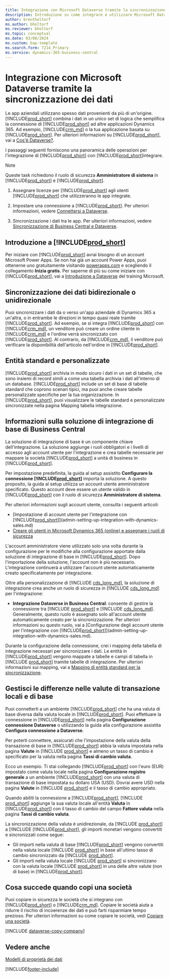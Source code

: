 ```yaml
---
title: Integrazione con Microsoft Dataverse tramite la sincronizzazione dei dati
description: Introduzione su come integrare e utilizzare Microsoft Dataverse e i relativi componenti per connettersi ad altre applicazioni Dynamics 365.
author: brentholtorf
ms.author: bholtorf
ms.reviewer: bholtorf
ms.topic: conceptual
ms.date: 03/08/2024
ms.custom: bap-template
ms.search.form: 7214_Primary
ms.service: dynamics-365-business-central
---
```


# Integrazione con Microsoft Dataverse tramite la sincronizzazione dei dati

Le app aziendali utilizzano spesso dati provenienti da più di un'origine. [!INCLUDE[prod_short](includes/cds_long_md.md)] combina i dati in un unico set di logica che semplifica la connessione di [!INCLUDE[prod_short](includes/prod_short.md)] ad altre applicazioni Dynamics 365. Ad esempio, [!INCLUDE[crm_md](includes/crm_md.md)] o la tua applicazione basata su [!INCLUDE[prod_short](includes/cds_long_md.md)]. Per ulteriori informazioni su [!INCLUDE[prod_short](includes/cds_long_md.md)], vai a [Cos'è Dataverse?](/powerapps/maker/common-data-service/data-platform-intro).

I passaggi seguenti forniscono una panoramica delle operazioni per l'integrazione di [!INCLUDE[prod_short](includes/cds_long_md.md)] con [!INCLUDE[prod_short](includes/prod_short.md)]integrare.

> [!Note]  
> Queste task richiedono il ruolo di sicurezza **Amministratore di sistema** in [!INCLUDE[prod_short](includes/cds_long_md.md)] e [!INCLUDE[prod_short](includes/prod_short.md)].  

1. Assegnare licenze per [!INCLUDE[prod_short](includes/cds_long_md.md)] agli utenti [!INCLUDE[prod_short](includes/prod_short.md)] che utilizzeranno le app integrate.

2. Impostare una connessione a [!INCLUDE[prod_short](includes/cds_long_md.md)]. Per ulteriori informazioni, vedere [Connettersi a Dataverse](admin-how-to-set-up-a-dynamics-crm-connection.md).  

3. Sincronizzazione i dati tra le app. Per ulteriori informazioni, vedere [Sincronizzazione di Business Central e Dataverse](admin-synchronizing-business-central-and-sales.md). 

## Introduzione a [!INCLUDE[prod_short](includes/cds_long_md.md)]

Per iniziare con [!INCLUDE[prod_short](includes/cds_long_md.md)] avrai bisogno di un account Microsoft Power Apps. Se non hai già un account Power Apps, puoi ottenerne uno gratuitamente visitando [powerapps.com](https://make.powerapps.com/?utm_source=padocs&utm_medium=linkinadoc&utm_campaign=referralsfromdoc) e scegliendo il collegamento **Inizia gratis**. Per saperne di più su come iniziare con [!INCLUDE[prod_short](includes/cds_long_md.md)], vai a [Introduzione a Dataverse](/training/modules/get-started-with-powerapps-common-data-service/) del training Microsoft.

## Sincronizzazione dei dati bidirezionale o unidirezionale

Puoi sincronizzare i dati da o verso un'app aziendale di Dynamics 365 a un'altra, o in entrambe le direzioni in tempo quasi reale tramite [!INCLUDE[prod_short](includes/cds_long_md.md)]. Ad esempio, se si integra [!INCLUDE[prod_short](includes/prod_short.md)] con [!INCLUDE[crm_md](includes/crm_md.md)], un venditore può creare un ordine cliente in [!INCLUDE[crm_md](includes/crm_md.md)] e l'ordine verrà sincronizzato con [!INCLUDE[prod_short](includes/prod_short.md)]. Al contrario, da [!INCLUDE[crm_md](includes/crm_md.md)], il venditore può verificare la disponibilità dell'articolo nell'ordine in [!INCLUDE[prod_short](includes/prod_short.md)]. 

## Entità standard e personalizzate

[!INCLUDE[prod_short](includes/cds_long_md.md)] archivia in modo sicuro i dati in un set di tabelle, che sono insiemi di record simili a come una tabella archivia i dati all'interno di un database. [!INCLUDE[prod_short](includes/cds_long_md.md)] include un set di base di tabelle standard che coprono scenari tipici, ma puoi anche creare tabelle personalizzate specifiche per la tua organizzazione. In [!INCLUDE[prod_short](includes/prod_short.md)], puoi visualizzare le tabelle standard e personalizzate sincronizzate nella pagina Mapping tabella integrazione.

## Informazioni sulla soluzione di integrazione di base di Business Central

La soluzione di integrazione di base è un componente chiave dell'integrazione. La soluzione aggiunge i ruoli obbligatori e i livelli di accesso agli account utente per l'integrazione e crea tabelle necessarie per mappare la società [!INCLUDE[prod_short](includes/prod_short.md)] a unità di business in [!INCLUDE[prod_short](includes/cds_long_md.md)]. 

Per impostazione predefinita, la guida al setup assistito **Configurare la connessione [!INCLUDE[prod_short](includes/cds_long_md.md)]** importa la soluzione. A questo proposito, la guida al setup utilizza un account utente amministratore specificato. Questo account deve essere un utente valido in [!INCLUDE[prod_short](includes/cds_long_md.md)] con il ruolo di sicurezza **Amministratore di sistema**.  

Per ulteriori informazioni sugli account utente, consulta i seguenti articoli:

* [Impostazione di account utente per l'integrazione con [!INCLUDE[prod_short](includes/cds_long_md.md)]](admin-setting-up-integration-with-dynamics-sales.md) 
* [Creare gli utenti in Microsoft Dynamics 365 (online) e assegnare i ruoli di sicurezza](/dynamics365/customer-engagement/admin/create-users-assign-online-security-roles) 

L'account amministratore viene utilizzato solo una volta durante la configurazione per le modifiche alla configurazione apportate dalla soluzione di integrazione di base in [!INCLUDE[prod_short](includes/cds_long_md.md)]. Dopo l'importazione della soluzione, l'account non è più necessario. L'integrazione continuerà a utilizzare l'account utente automaticamente creato specificatamente per integrazione.

Oltre alla personalizzazione di [!INCLUDE [cds_long_md](includes/cds_long_md.md)], la soluzione di integrazione crea anche un ruolo di sicurezza in [!INCLUDE [cds_long_md](includes/cds_long_md.md)] per l'integrazione:

* **Integrazione Dataverse in Business Central**: consente di gestire la connessione tra [!INCLUDE [prod_short](includes/prod_short.md)] e [!INCLUDE [cds_long_md](includes/cds_long_md.md)]. Generalmente, questo ruolo è assegnato solo all'account utente automaticamente creato per la sincronizzazione. Per ulteriori informazioni su questo ruolo, vai a [Configurazione degli account utente per l'integrazione con [!INCLUDE[prod_short](includes/cds_long_md.md)]](admin-setting-up-integration-with-dynamics-sales.md).

Durante la configurazione della connessione, crei i mapping della tabella di integrazione necessari per sincronizzare i dati. Le entità in [!INCLUDE[prod_short](includes/cds_long_md.md)] vengono mappate a tabelle e campi di tabella in [!INCLUDE [prod_short](includes/prod_short.md)] tramite tabelle di integrazione. Per ulteriori informazioni sui mapping, vai a [Mapping di entità standard per la sincronizzazione](admin-synchronizing-business-central-and-sales.md#standard-table-mapping-for-synchronization).

## Gestisci le differenze nelle valute di transazione locali e di base

Puoi connetterti a un ambiente [!INCLUDE[prod_short](includes/cds_long_md.md)] che ha una valuta di base diversa dalla valuta locale in [!INCLUDE[prod_short](includes/prod_short.md)]. Puoi effettuare la connessione in [!INCLUDE[prod_short](includes/prod_short.md)] nella pagina **Configurazione connessione Dataverse** o utilizzando la guida alla configurazione assistita **Configura connessione a Dataverse**.

Per poterti connettere, assicurati che l'impostazione della valuta della transazione di base in [!INCLUDE[prod_short](includes/cds_long_md.md)] abbia la valuta impostata nella pagina **Valute** in [!INCLUDE [prod_short](includes/prod_short.md)] e almeno un tasso di cambio è specificato per la valuta nella pagina **Tassi di cambio valuta**.

Ecco un esempio. Ti stai collegando [!INCLUDE[prod_short](includes/cds_long_md.md)] con l'euro (EUR) impostato come valuta locale nella pagina **Configurazione registro generale** a un ambiente [!INCLUDE[prod_short](includes/cds_long_md.md)]  con una valuta di transazione di base impostata su dollaro USA (USD). Dovrai avere USD nella pagina **Valute** in [!INCLUDE [prod_short](includes/prod_short.md)] e il tasso di cambio appropriato. 

Quando abiliti la connessione a [!INCLUDE[prod_short](includes/cds_long_md.md)], [!INCLUDE [prod_short](includes/prod_short.md)] aggiunge la sua valuta locale all'entità **Valuta** in [!INCLUDE[prod_short](includes/cds_long_md.md)] con il tasso di cambio del campo **Fattore valuta** nella pagina **Tassi di cambio valuta**.

La sincronizzazione della valuta è unidirezionale, da [!INCLUDE [prod_short](includes/prod_short.md)] a [!INCLUDE [!INCLUDE[prod_short](includes/cds_long_md.md)], gli importi monetari vengono convertiti e sincronizzati come segue:

* Gli importi nella valuta di base [!INCLUDE[prod_short](includes/cds_long_md.md)] vengono convertiti nella valuta locale [!INCLUDE [prod_short](includes/prod_short.md)] in base all'ultimo tasso di cambio sincronizzato da [!INCLUDE [prod_short](includes/prod_short.md)].
* Gli importi nella valuta locale [!INCLUDE [prod_short](includes/prod_short.md)] si sincronizzano con la valuta locale [!INCLUDE [prod_short](includes/prod_short.md)] in una delle altre valute (non di base) in [!INCLUDE[prod_short](includes/cds_long_md.md)].

## Cosa succede quando copi una società

Puoi copiare in sicurezza le società che si integrano con [!INCLUDE[prod_short](includes/cds_long_md.md)] o [!INCLUDE[crm_md](includes/crm_md.md)]. Copiare le società aiuta a ridurre il rischio di incoerenze dei dati e può farti risparmiare tempo prezioso. Per ulteriori informazioni su come copiare le società, vedi [Copiare una società](about-new-company.md#copy-a-company).

[!INCLUDE [dataverse-copy-company](includes/dataverse-copy-company.md)]

## Vedere anche

[Modelli di proprietà dei dati](admin-cds-company-concept.md)  
<!--needs to be removed as this is moved to dev-itpro docs[Walkthrough: Customizing an Integration with Dataverse](\dynamics365\business-central\dev-itpro\administration\administration-custom-cds-integration) -->


[!INCLUDE[footer-include](includes/footer-banner.md)]
